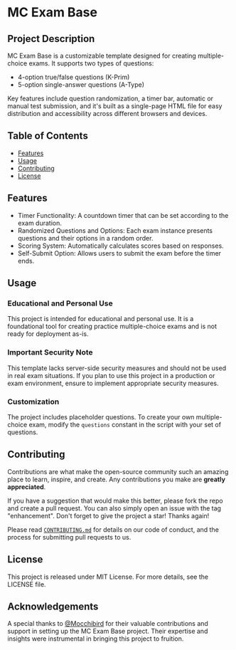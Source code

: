 # MC Exam Base

## Project Description

MC Exam Base is a customizable template designed for creating multiple-choice exams. It supports two types of questions:

- 4-option true/false questions (K-Prim)
- 5-option single-answer questions (A-Type)

Key features include question randomization, a timer bar, automatic or manual test submission, and it's built as a single-page HTML file for easy distribution and accessibility across different browsers and devices.

## Table of Contents

- [Features](#features)
- [Usage](#usage)
- [Contributing](#contributing)
- [License](#license)

## Features

- Timer Functionality: A countdown timer that can be set according to the exam duration.
- Randomized Questions and Options: Each exam instance presents questions and their options in a random order.
- Scoring System: Automatically calculates scores based on responses.
- Self-Submit Option: Allows users to submit the exam before the timer ends.

## Usage

### Educational and Personal Use

This project is intended for educational and personal use. It is a foundational tool for creating practice multiple-choice exams and is not ready for deployment as-is.

### Important Security Note

This template lacks server-side security measures and should not be used in real exam situations. If you plan to use this project in a production or exam environment, ensure to implement appropriate security measures.

### Customization

The project includes placeholder questions. To create your own multiple-choice exam, modify the `questions` constant in the script with your set of questions.

## Contributing

Contributions are what make the open-source community such an amazing place to learn, inspire, and create. Any contributions you make are **greatly appreciated**.

If you have a suggestion that would make this better, please fork the repo and create a pull request. You can also simply open an issue with the tag "enhancement".
Don't forget to give the project a star! Thanks again!

Please read [`CONTRIBUTING.md`](CONTRIBUTING.md) for details on our code of conduct, and the process for submitting pull requests to us.


## License

This project is released under MIT License. For more details, see the LICENSE file.

## Acknowledgements
A special thanks to [@Mocchibird](https://github.com/JungerMin) for their valuable contributions and support in setting up the MC Exam Base project. Their expertise and insights were instrumental in bringing this project to fruition.
